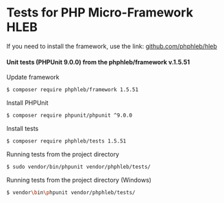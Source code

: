 Tests for PHP Micro-Framework HLEB
=====================

 If you need to install the framework, use the link: [github.com/phphleb/hleb](https://github.com/phphleb/hleb) 
 
 
 #### Unit tests (PHPUnit 9.0.0) from the phphleb/framework v.1.5.51

Update framework

```bash
$ composer require phphleb/framework 1.5.51
```

Install PHPUnit

```bash
$ composer require phpunit/phpunit ^9.0.0
```

Install tests

```bash
$ composer require phphleb/tests 1.5.51
```

Running tests from the project directory

```bash
$ sudo vendor/bin/phpunit vendor/phphleb/tests/
```

Running tests from the project directory (Windows)

```bash
$ vendor\bin\phpunit vendor/phphleb/tests/
```
